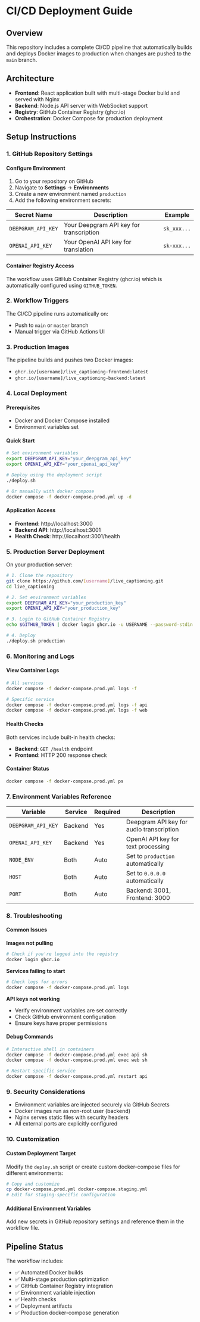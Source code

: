 # CI/CD Deployment Guide

## Overview

This repository includes a complete CI/CD pipeline that automatically builds and deploys Docker images to production when changes are pushed to the `main` branch.

## Architecture

- **Frontend**: React application built with multi-stage Docker build and served with Nginx
- **Backend**: Node.js API server with WebSocket support
- **Registry**: GitHub Container Registry (ghcr.io)
- **Orchestration**: Docker Compose for production deployment

## Setup Instructions

### 1. GitHub Repository Settings

#### Configure Environment
1. Go to your repository on GitHub
2. Navigate to **Settings** → **Environments**
3. Create a new environment named `production`
4. Add the following environment secrets:

| Secret Name | Description | Example |
|-------------|-------------|---------|
| `DEEPGRAM_API_KEY` | Your Deepgram API key for transcription | `sk_xxx...` |
| `OPENAI_API_KEY` | Your OpenAI API key for translation | `sk-xxx...` |

#### Container Registry Access
The workflow uses GitHub Container Registry (ghcr.io) which is automatically configured using `GITHUB_TOKEN`.

### 2. Workflow Triggers

The CI/CD pipeline runs automatically on:
- Push to `main` or `master` branch
- Manual trigger via GitHub Actions UI

### 3. Production Images

The pipeline builds and pushes two Docker images:
- `ghcr.io/[username]/live_captioning-frontend:latest`
- `ghcr.io/[username]/live_captioning-backend:latest`

### 4. Local Deployment

#### Prerequisites
- Docker and Docker Compose installed
- Environment variables set

#### Quick Start
```bash
# Set environment variables
export DEEPGRAM_API_KEY="your_deepgram_api_key"
export OPENAI_API_KEY="your_openai_api_key"

# Deploy using the deployment script
./deploy.sh

# Or manually with docker compose
docker compose -f docker-compose.prod.yml up -d
```

#### Application Access
- **Frontend**: http://localhost:3000
- **Backend API**: http://localhost:3001
- **Health Check**: http://localhost:3001/health

### 5. Production Server Deployment

On your production server:

```bash
# 1. Clone the repository
git clone https://github.com/[username]/live_captioning.git
cd live_captioning

# 2. Set environment variables
export DEEPGRAM_API_KEY="your_production_key"
export OPENAI_API_KEY="your_production_key"

# 3. Login to GitHub Container Registry
echo $GITHUB_TOKEN | docker login ghcr.io -u USERNAME --password-stdin

# 4. Deploy
./deploy.sh production
```

### 6. Monitoring and Logs

#### View Container Logs
```bash
# All services
docker compose -f docker-compose.prod.yml logs -f

# Specific service
docker compose -f docker-compose.prod.yml logs -f api
docker compose -f docker-compose.prod.yml logs -f web
```

#### Health Checks
Both services include built-in health checks:
- **Backend**: `GET /health` endpoint
- **Frontend**: HTTP 200 response check

#### Container Status
```bash
docker compose -f docker-compose.prod.yml ps
```

### 7. Environment Variables Reference

| Variable | Service | Required | Description |
|----------|---------|----------|-------------|
| `DEEPGRAM_API_KEY` | Backend | Yes | Deepgram API key for audio transcription |
| `OPENAI_API_KEY` | Backend | Yes | OpenAI API key for text processing |
| `NODE_ENV` | Both | Auto | Set to `production` automatically |
| `HOST` | Both | Auto | Set to `0.0.0.0` automatically |
| `PORT` | Both | Auto | Backend: 3001, Frontend: 3000 |

### 8. Troubleshooting

#### Common Issues

**Images not pulling**
```bash
# Check if you're logged into the registry
docker login ghcr.io
```

**Services failing to start**
```bash
# Check logs for errors
docker compose -f docker-compose.prod.yml logs
```

**API keys not working**
- Verify environment variables are set correctly
- Check GitHub environment configuration
- Ensure keys have proper permissions

#### Debug Commands
```bash
# Interactive shell in containers
docker compose -f docker-compose.prod.yml exec api sh
docker compose -f docker-compose.prod.yml exec web sh

# Restart specific service
docker compose -f docker-compose.prod.yml restart api
```

### 9. Security Considerations

- Environment variables are injected securely via GitHub Secrets
- Docker images run as non-root user (backend)
- Nginx serves static files with security headers
- All external ports are explicitly configured

### 10. Customization

#### Custom Deployment Target
Modify the `deploy.sh` script or create custom docker-compose files for different environments:

```bash
# Copy and customize
cp docker-compose.prod.yml docker-compose.staging.yml
# Edit for staging-specific configuration
```

#### Additional Environment Variables
Add new secrets in GitHub repository settings and reference them in the workflow file.

## Pipeline Status

The workflow includes:
- ✅ Automated Docker builds
- ✅ Multi-stage production optimization  
- ✅ GitHub Container Registry integration
- ✅ Environment variable injection
- ✅ Health checks
- ✅ Deployment artifacts
- ✅ Production docker-compose generation